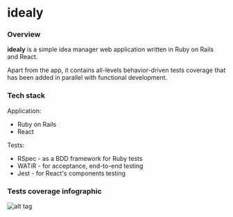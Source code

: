 # idealy

### Overview
**idealy** is a simple idea manager web application written in Ruby on Rails and React.

 Apart from the app, it contains all-levels behavior-driven tests coverage that has been added in parallel with functional development.

### Tech stack
Application:
* Ruby on Rails
* React

Tests:
* RSpec - as a BDD framework for Ruby tests
* WATiR - for acceptance, end-to-end testing
* Jest - for React's components testing

### Tests coverage infographic
![alt tag](https://www.dropbox.com/s/p15wbo1g0rscufp/idealy-web-application-testing-diagram.png?raw=true)
